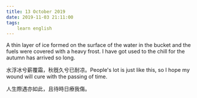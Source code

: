 ```yaml
---
title: 13 October 2019
date: 2019-11-03 21:11:00
tags:
    learn english
---
```

A thin layer of ice formed on the surface
of the water in the bucket and the fuels were covered with a heavy frost. I have
got used to the chill for the autumn has arrived so long. 

水浮冰兮薪覆霜，秋旣久兮已耐凉。People's lot is just like this, so I hope
my wound will cure with the passing of time. 

人生際遇亦如此，且待時日療我傷。